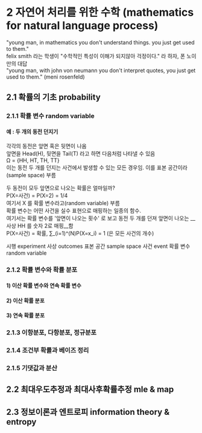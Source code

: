 # 2 자연어 처리를 위한 수학 (mathematics for natural language process)
"young man, in mathematics you don't understand things. you just get used to them."  
felix smith 라는 학생이 "수학적인 특성이 이해가 되지않아 걱정이다." 라 하자, 폰 노이만의 대답  
"young man, with john von neumann you don't interpret quotes, you just get used to them." (meni rosenfeld)

## 2.1 확률의 기초 probability

### 2.1.1 확률 변수 random variable
#### 예 : 두 개의 동전 던지기
각각의 동전은 앞면 혹은 뒷면이 나옴  
앞면을 Head(H), 뒷면을 Tail(T) 라고 하면 다음처럼 나타낼 수 있음  
Ω = {HH, HT, TH, TT}  
이는 동전 두 개를 던지는 사건에서 발생할 수 있는 모든 경우임. 이를 표본 공간이라(sample space) 부름

두 동전이 모두 앞면으로 나오는 확률은 얼마일까?  
P(X=사건) = P(X=2) = 1/4  
여기서 X 를 확률 변수라고(random variable) 부름  
확률 변수는 어떤 사건을 실수 표현으로 매핑하는 일종의 함수.  
여기서는 확률 변수를 '앞면이 나오는 횟수' 로 보고 동전 두 개를 던져 앞면이 나오는 __사상 HH 를 숫자 2로 매핑__함  
P(X=사건) = 확률, ∑_(i=1)^(N)P(X=x_i) = 1 (은 모든 사건의 개수)


시행 experiment
사상 outcomes
표본 공간 sample space
사건 event
확률 변수 random variable

### 2.1.2 확률 변수와 확률 분포
#### 1) 이산 확률 변수와 연속 확률 변수
#### 2) 이산 확률 분포
#### 3) 연속 확률 분포

### 2.1.3 이항분포, 다항분포, 정규분포

### 2.1.4 조건부 확률과 베이즈 정리

### 2.1.5 기댓값과 분산

## 2.2 최대우도추정과 최대사후확률추정 mle & map

## 2.3 정보이론과 엔트로피 information theory & entropy
